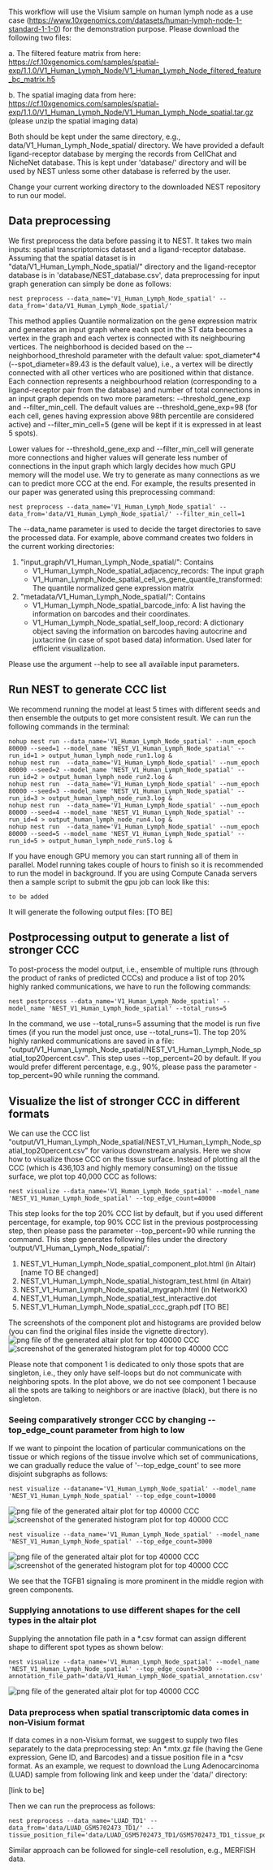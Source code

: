 
This workflow will use the Visium sample on human lymph node as a use case (https://www.10xgenomics.com/datasets/human-lymph-node-1-standard-1-1-0) for the demonstration purpose. Please download the following two files:

a. The filtered feature matrix from here: https://cf.10xgenomics.com/samples/spatial-exp/1.1.0/V1_Human_Lymph_Node/V1_Human_Lymph_Node_filtered_feature_bc_matrix.h5

b. The spatial imaging data from here: https://cf.10xgenomics.com/samples/spatial-exp/1.1.0/V1_Human_Lymph_Node/V1_Human_Lymph_Node_spatial.tar.gz (please unzip the spatial imaging data)

Both should be kept under the same directory, e.g., data/V1_Human_Lymph_Node_spatial/ directory. We have provided a default ligand-receptor database by merging the records from CellChat and NicheNet database. This is kept under 'database/' directory and will be used by NEST unless some other database is referred by the user.   

Change your current working directory to the downloaded NEST repository to run our model.

## Data preprocessing 

We first preprocess the data before passing it to NEST. It takes two main inputs: spatial transcriptomics dataset and a ligand-receptor database. Assuming that the spatial dataset is in "data/V1_Human_Lymph_Node_spatial/" directory and the ligand-receptor database is in 'database/NEST_database.csv', data preprocessing for input graph generation can simply be done as follows:
````
nest preprocess --data_name='V1_Human_Lymph_Node_spatial' --data_from='data/V1_Human_Lymph_Node_spatial/'
````
This method applies Quantile normalization on the gene expression matrix and generates an input graph where each spot in the ST data becomes a vertex in the graph and each vertex is connected with its neighbouring vertices. The neighborhood is decided based on the --neighborhood_threshold parameter with the default value: spot_diameter*4 (--spot_diameter=89.43 is the default value), i.e., a vertex will be directly connected with all other vertices who are positioned within that distance. Each connection represents a neighbourhood relation (corresponding to a ligand-receptor pair from the database) and number of total connections in an input graph depends on two more parameters:  --threshold_gene_exp and --filter_min_cell. The default values are --threshold_gene_exp=98 (for each cell, genes having expression above 98th percentile are considered active) and --filter_min_cell=5 (gene will be kept if it is expressed in at least 5 spots). 

Lower values for --threshold_gene_exp and --filter_min_cell will generate more connections and higher values will generate less number of connections in the input graph which largly decides how much GPU memory will the model use. We try to generate as many connections as we can to predict more CCC at the end. For example, the results presented in our paper was generated using this preprocessing command:
````
nest preprocess --data_name='V1_Human_Lymph_Node_spatial' --data_from='data/V1_Human_Lymph_Node_spatial/' --filter_min_cell=1 
````

The --data_name parameter is used to decide the target directories to save the processed data. For example, above command creates two folders in the current working directories: 
1. "input_graph/V1_Human_Lymph_Node_spatial/": Contains
   - V1_Human_Lymph_Node_spatial_adjacency_records: The input graph
   - V1_Human_Lymph_Node_spatial_cell_vs_gene_quantile_transformed: The quantile normalized gene expression matrix
2. "metadata/V1_Human_Lymph_Node_spatial/": Contains
   - V1_Human_Lymph_Node_spatial_barcode_info: A list having the information on barcodes and their coordinates.
   - V1_Human_Lymph_Node_spatial_self_loop_record: A dictionary object saving the information on barcodes having autocrine and juxtacrine (in case of spot based data) information. Used later for efficient visualization.      
  
Please use the argument --help to see all available input parameters.  

## Run NEST to generate CCC list

We recommend running the model at least 5 times with different seeds and then ensemble the outputs to get more consistent result. We can run the following commands in the terminal: 
```
nohup nest run --data_name='V1_Human_Lymph_Node_spatial' --num_epoch 80000 --seed=1 --model_name 'NEST_V1_Human_Lymph_Node_spatial' --run_id=1 > output_human_lymph_node_run1.log &
nohup nest run  --data_name='V1_Human_Lymph_Node_spatial' --num_epoch 80000 --seed=2 --model_name 'NEST_V1_Human_Lymph_Node_spatial' --run_id=2 > output_human_lymph_node_run2.log &
nohup nest run  --data_name='V1_Human_Lymph_Node_spatial' --num_epoch 80000 --seed=3 --model_name 'NEST_V1_Human_Lymph_Node_spatial' --run_id=3 > output_human_lymph_node_run3.log &
nohup nest run  --data_name='V1_Human_Lymph_Node_spatial' --num_epoch 80000 --seed=4 --model_name 'NEST_V1_Human_Lymph_Node_spatial' --run_id=4 > output_human_lymph_node_run4.log &
nohup nest run  --data_name='V1_Human_Lymph_Node_spatial' --num_epoch 80000 --seed=5 --model_name 'NEST_V1_Human_Lymph_Node_spatial' --run_id=5 > output_human_lymph_node_run5.log &
```
If you have enough GPU memory you can start running all of them in parallel. Model running takes couple of hours to finish so it is recommended to run the model in background. If you are using Compute Canada servers then a sample script to submit the gpu job can look like this: 
```
to be added
```

It will generate the following output files: [TO BE]




## Postprocessing output to generate a list of stronger CCC

To post-process the model output, i.e., ensemble of multiple runs (through the product of ranks of predicted CCCs) and produce a list of top 20% highly ranked communications, we have to run the following commands:

````
nest postprocess --data_name='V1_Human_Lymph_Node_spatial' --model_name 'NEST_V1_Human_Lymph_Node_spatial' --total_runs=5 
````

  In the command, we use --total_runs=5 assuming that the model is run five times (if you run the model just once, use --total_runs=1). The top 20% highly ranked communications are saved in a file: "output/V1_Human_Lymph_Node_spatial/NEST_V1_Human_Lymph_Node_spatial_top20percent.csv". This step uses --top_percent=20 by default. If you would prefer different percentage, e.g., 90%, please pass the parameter -top_percent=90 while running the command.


## Visualize the list of stronger CCC in different formats

We can use the CCC list "output/V1_Human_Lymph_Node_spatial/NEST_V1_Human_Lymph_Node_spatial_top20percent.csv" for various downstream analysis. Here we show how to visualize those CCC on the tissue surface. Instead of plotting all the CCC (which is 436,103 and highly memory consuming) on the tissue surface, we plot top 40,000 CCC as follows:

````
nest visualize --data_name='V1_Human_Lymph_Node_spatial' --model_name 'NEST_V1_Human_Lymph_Node_spatial' --top_edge_count=40000
````

This step looks for the top 20% CCC list by default, but if you used different percentage, for example, top 90% CCC list in the previous postprocessing step, then please pass the parameter --top_percent=90 while running the command. This step generates following files under the directory 'output/V1_Human_Lymph_Node_spatial/': 
1. NEST_V1_Human_Lymph_Node_spatial_component_plot.html (in Altair) [name TO BE changed]
2. NEST_V1_Human_Lymph_Node_spatial_histogram_test.html (in Altair)
3. NEST_V1_Human_Lymph_Node_spatial_mygraph.html (in NetworkX)
4. NEST_V1_Human_Lymph_Node_spatial_test_interactive.dot
5. NEST_V1_Human_Lymph_Node_spatial_ccc_graph.pdf [TO BE]

The screenshots of the component plot and histograms are provided below (you can find the original files inside the vignette directory). 
![png file of the generated altair plot for top 40000 CCC](../images/altair_plot_human_lymph_top40000.png)
![screenshot of the generated histogram plot for top 40000 CCC](../images/histogram_human_lymph_top40000.png)

Please note that component 1 is dedicated to only those spots that are singleton, i.e., they only have self-loops but do not communicate with neighboring spots. In the plot above, we do not see component 1 because all the spots are talking to neighbors or are inactive (black), but there is no singleton.  

### Seeing comparatively stronger CCC by changing --top_edge_count parameter from high to low

If we want to pinpoint the location of particular communications on the tissue or which regions of the tissue involve which set of communications, we can gradually reduce the value of '--top_edge_count' to see more disjoint subgraphs as follows:   

````
nest visualize --dataname='V1_Human_Lymph_Node_spatial' --model_name 'NEST_V1_Human_Lymph_Node_spatial' --top_edge_count=10000
````
![png file of the generated altair plot for top 40000 CCC](../images/altair_plot_human_lymph_top10000.png)
![screenshot of the generated histogram plot for top 40000 CCC](../images/histogram_human_lymph_top10000.png)

````
nest visualize --data_name='V1_Human_Lymph_Node_spatial' --model_name 'NEST_V1_Human_Lymph_Node_spatial' --top_edge_count=3000
````
![png file of the generated altair plot for top 40000 CCC](../images/altair_plot_human_lymph_top3000.png)
![screenshot of the generated histogram plot for top 40000 CCC](../images/histogram_human_lymph_top3000.png)

We see that the TGFB1 signaling is more prominent in the middle region with green components. 

### Supplying annotations to use different shapes for the cell types in the altair plot

Supplying the annotation file path in a *.csv format can assign different shape to different spot types as shown below: 

````
nest visualize --data_name='V1_Human_Lymph_Node_spatial' --model_name 'NEST_V1_Human_Lymph_Node_spatial' --top_edge_count=3000 --annotation_file_path='data/V1_Human_Lymph_Node_spatial_annotation.csv'
````

![png file of the generated altair plot for top 40000 CCC](../images/altair_plot_human_lymph_top3000_annotated.png)


### Data preprocess when spatial transcriptomic data comes in non-Visium format

If data comes in a non-Visium format, we suggest to supply two files separately to the data preprocessing step: An *.mtx.gz file (having the Gene expression, Gene ID, and Barcodes) and a tissue position file in a *csv format. As an example, we request to download the Lung Adenocarcinoma (LUAD) sample from following link and keep under the 'data/' directory: 

[link to be]

Then we can run the preprocess as follows:
```
nest preprocess --data_name='LUAD_TD1' --data_from='data/LUAD_GSM5702473_TD1/' --tissue_position_file='data/LUAD_GSM5702473_TD1/GSM5702473_TD1_tissue_positions_list.csv'
```

Similar approach can be followed for single-cell resolution, e.g., MERFISH data. 


   




